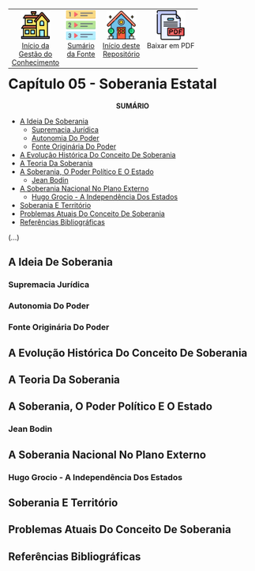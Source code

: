 <table align="right" border="0">
  <tr>
    <td align="center" valign="top">
      <a href="https://github.com/dnlclaudino/gestao-do-conhecimento#readme">
        <img src="https://github.com/dnlclaudino/imagens/blob/master/icones/icone-casa3.png?raw=true" heigh="60" width="60"><br>Início da <br>Gestão do <br>Conhecimento
      </a>
    </td>
    <td align="center" valign="top">
      <a href="./README.md">
        <img src="https://github.com/dnlclaudino/imagens/blob/master/icones/sumario.png?raw=true" heigh="60" width="60"><br>Sumário<br>da Fonte
      </a>
    </td>
    <td align="center" valign="top">
      <a href="../README.md">
        <img src="https://github.com/dnlclaudino/imagens/blob/master/icones/icone-casa2.png?raw=true" heigh="60" width="60"><br>Início deste <br>Repositório
      </a>
    </td>
    <td align="center" valign="top">
        <img src="https://github.com/dnlclaudino/imagens/blob/master/icones-aplicativos/pdf/pdf.png?raw=true" heigh="60" width="60"><br>Baixar em PDF
    </td>
  </tr>
</table><br><br><br><br><br>

# Capítulo 05 - Soberania Estatal

<center><b>SUMÁRIO</b></center>

<!-- TOC updateonsave:false-->

- [A Ideia De Soberania](#a-ideia-de-soberania)
    - [Supremacia Jurídica](#supremacia-jurídica)
    - [Autonomia Do Poder](#autonomia-do-poder)
    - [Fonte Originária Do Poder](#fonte-originária-do-poder)
- [A Evolução Histórica Do Conceito De Soberania](#a-evolução-histórica-do-conceito-de-soberania)
- [A Teoria Da Soberania](#a-teoria-da-soberania)
- [A Soberania, O Poder Político E O Estado](#a-soberania-o-poder-político-e-o-estado)
    - [Jean Bodin](#jean-bodin)
- [A Soberania Nacional No Plano Externo](#a-soberania-nacional-no-plano-externo)
    - [Hugo Grocio - A Independência Dos Estados](#hugo-grocio---a-independência-dos-estados)
- [Soberania E Território](#soberania-e-território)
- [Problemas Atuais Do Conceito De Soberania](#problemas-atuais-do-conceito-de-soberania)
- [Referências Bibliográficas](#referências-bibliográficas)

<!-- /TOC -->(...)

## A Ideia De Soberania

### Supremacia Jurídica

### Autonomia Do Poder

### Fonte Originária Do Poder

## A Evolução Histórica Do Conceito De Soberania

## A Teoria Da Soberania

## A Soberania, O Poder Político E O Estado

### Jean Bodin

## A Soberania Nacional No Plano Externo

### Hugo Grocio - A Independência Dos Estados

## Soberania E Território

## Problemas Atuais Do Conceito De Soberania

## Referências Bibliográficas